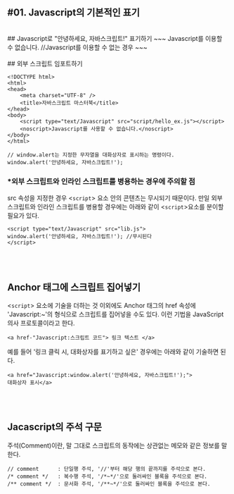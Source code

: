 #01. Javascript의 기본적인 표기
---
<br/>
## Javascript로 "안녕하세요, 자바스크립트!" 표기하기
~~~
<!DOCTYPE html>
<html>
<head>
	<meta charset="UTF-8" />
	<title>자바스크립트 마스터북</title>
</head>
<body>
	<script type="text/javascript">
		// window.alert은 지정된 문자열을 대화상자로 표시하기 위한 명령이다.
		window.alert('안녕하세요, 자바스크립트!');
	</script>
	<noscript>Javascript를 이용할 수 없습니다.</noscript>
	//Javascript를 이용할 수 없는 경우
</body>
</html>
~~~
<br/><br/>
## 외부 스크립트 임포트하기

~~~
<!DOCTYPE html>
<html>
<head>
	<meta charset="UTF-8" />
	<title>자바스크립트 마스터북</title>
</head>
<body>
	<script type="text/Javascript" src="script/hello_ex.js"></script>
	<noscript>Javascript를 사용할 수 없습니다.</noscript>
</body>
</html>
~~~

~~~
// window.alert는 지정한 무자열을 대화상자로 표시하는 명령이다.
window.alert('안녕하세요, 자바스크립트!');
~~~


### *외부 스크립트와 인라인 스크립트를 병용하는 경우에 주의할 점
src 속성을 지정한 경우 <`script`> 요소 안의 콘텐츠는 무시되기 때문이다. 만일 외부 스크립트와 인라인 스크립트를 병용할 경우에는 아래와 같이 <`script`>요소를 분이할 필요가 있다.

~~~
<script type="text/Javascript" src="lib.js">
window.alert('안녕하세요, 자바스크립트!'); //무시된다
</script>
~~~
<br/><br/>
## Anchor 태그에 스크립트 집어넣기
<`script`> 요소에 기술을 더하는 것 이외에도 Anchor 태그의 href 속성에 'Javascript:~'의 형식으로 스크립트를 집어넣을 수도 있다. 이런 기법을 JavaScript 의사 프로토콜이라고 한다.

~~~
<a href-"Javascript:스크립트 코드"> 링크 텍스트 </a>
~~~

예를 들어 '링크 클릭 시, 대화상자를 표기하고 싶은' 경우에는 아래와 같이 기술하면 된다.

~~~
<a href="Javascript:window.alert('안녕하세요, 자바스크립트!');">
대화상자 표시</a>
~~~

<br/><br/>
## Jacascript의 주석 구문
주석(Comment)이란, 말 그대로 스크립트의 동작에는 상관없는 메모와 같은 정보를 말한다.

~~~
// comment 		: 단일행 주석, '//'부터 해당 행의 끝까지를 주석으로 본다.
/* comment */ 	: 복수행 주석, '/*~*/'으로 둘러싸인 블록을 주석으로 본다.
/** comment */ 	: 문서화 주석, '/**~*/'으로 둘러싸인 블록을 주석으로 본다.
~~~
